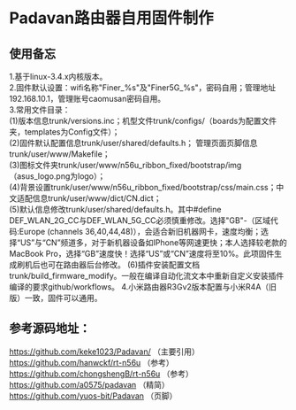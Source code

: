 # Padavan路由器自用固件制作
## 使用备忘
1.基于linux-3.4.x内核版本。    
2.固件默认设置：wifi名称"Finer_%s"及"Finer5G_%s"，密码自用；管理地址192.168.10.1，管理账号caomusan密码自用。  
3.常用文件目录：   
(1)版本信息trunk/versions.inc；机型文件trunk/configs/（boards为配置文件夹，templates为Config文件）；    
(2)固件默认配置信息trunk/user/shared/defaults.h； 管理页面页脚信息trunk/user/www/Makefile；   
(3)图标文件夹trunk/user/www/n56u_ribbon_fixed/bootstrap/img（asus_logo.png为logo）；   
(4)背景设置trunk/user/www/n56u_ribbon_fixed/bootstrap/css/main.css；中文适配信息trunk/user/www/dict/CN.dict；   
(5)默认信息修改trunk/user/shared/defaults.h。其中#define DEF_WLAN_2G_CC与DEF_WLAN_5G_CC必须慎重修改。选择"GB"-（区域代码:Europe (channels 36,40,44,48)），会适合新旧机器网卡，速度均衡；选择“US”与“CN”频道多，对于新机器设备如IPhone等网速更快；本人选择较老款的MacBook Pro，选择“GB”速度快！选择“US”或“CN”速度将至10%。此项固件生成刷机后也可在路由器后台修改。
(6)插件安装配置文档trunk/build_firmware_modify。一般在编译自动化流文本中重新自定义安装插件编译的要求github/workflows。
4.小米路由器R3Gv2版本配置与小米R4A（旧版）一致，固件可以通用。

## 参考源码地址：   
https://github.com/keke1023/Padavan/    （主要引用）  
https://github.com/hanwckf/rt-n56u      （参考）  
https://github.com/chongshengB/rt-n56u  （参考）  
https://github.com/a0575/padavan （精简）   
https://github.com/yuos-bit/Padavan （页脚）
